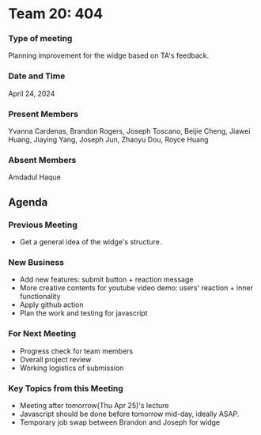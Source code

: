 # Team 20: 404
### Type of meeting
  Planning improvement for the widge based on TA's feedback.
### Date and Time
  April 24, 2024
### Present Members
  Yvanna Cardenas, Brandon Rogers, Joseph Toscano, Beijie Cheng, 
  Jiawei Huang, Jiaying Yang, Joseph Jun, Zhaoyu Dou, Royce Huang
### Absent Members
  Amdadul Haque
## Agenda
### Previous Meeting
  - Get a general idea of the widge's structure.
### New Business
  - Add new features: submit button + reaction message
  - More creative contents for youtube video demo: users' reaction + inner functionality
  - Apply github action
  - Plan the work and testing for javascript
### For Next Meeting
  - Progress check for team members
  - Overall project review
  - Working logistics of submission
### Key Topics from this Meeting  
  - Meeting after tomorrow(Thu Apr 25)'s lecture
  - Javascript should be done before tomorrow mid-day, ideally ASAP.
  - Temporary job swap between Brandon and Joseph for widge
### 
